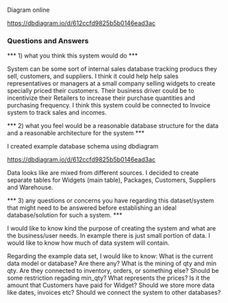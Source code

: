 

Diagram online

https://dbdiagram.io/d/612ccfd9825b5b0146ead3ac

### Questions and Answers

 *** 1) what you think this system would do ***

 System can be some sort of internal sales database tracking producs they sell, customers, and suppliers. I think it could help help sales representatives or managers at a small company selling widgets to create specially priced their customers. Their business driver could be to incentivize their Retailers to increase their purchase quantities and purchasing frequency. I think this system could be connected to Invoice system to track sales and incomes.
 
 
 *** 2) what you feel would be a reasonable database structure for the data and a reasonable architecture for the system ***

I created example database schema using dbdiagram

https://dbdiagram.io/d/612ccfd9825b5b0146ead3ac

Data looks like are mixed from different sources. I decided to create separate tables for Widgets (main table), Packages, Customers, Suppliers and Warehouse.

 *** 3) any questions or concerns you have regarding this dataset/system that might need to be answered before establishing an ideal database/solution for such a system. ***

I would like to know kind the purpose of creating the system and what are the business/user needs. 
In example there is just small portion of data. I would like to know how much of data system will contain.

Regarding the example data set, I would like to know:
What is the current data model or database? Are there any? 
What is the mining of qty and min qty. Are they connected to inventory, orders, or something else? Should be some restriction regading min_qty?
What represents the prices? Is it the amount that Customers have paid for Widget?
Should we store more data like dates, invoices etc? 
Should we connect the system to other databases? 